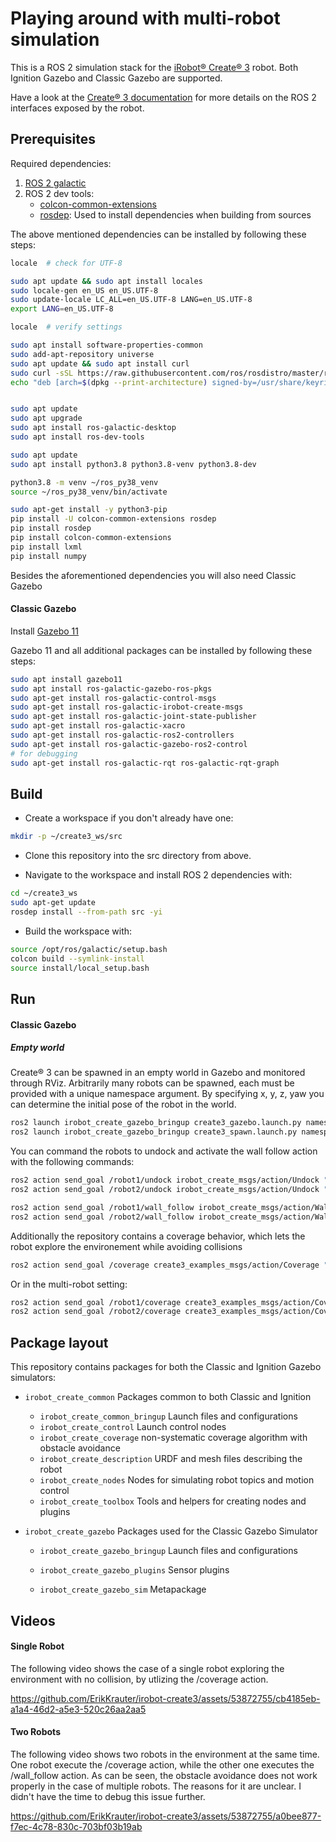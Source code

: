 # Playing around with multi-robot simulation

This is a ROS 2 simulation stack for the [iRobot® Create® 3](https://edu.irobot.com/create3) robot.
Both Ignition Gazebo and Classic Gazebo are supported.

Have a look at the [Create® 3 documentation](https://iroboteducation.github.io/create3_docs/) for more details on the ROS 2 interfaces exposed by the robot.

## Prerequisites

Required dependencies:

1. [ROS 2 galactic](https://docs.ros.org/en/galactic/Installation/Ubuntu-Install-Debians.html)
2. ROS 2 dev tools:
    - [colcon-common-extensions](https://pypi.org/project/colcon-common-extensions/)
    - [rosdep](https://pypi.org/project/rosdep/): Used to install dependencies when building from sources

The above mentioned dependencies can be installed by following these steps:
```bash
locale  # check for UTF-8

sudo apt update && sudo apt install locales
sudo locale-gen en_US en_US.UTF-8
sudo update-locale LC_ALL=en_US.UTF-8 LANG=en_US.UTF-8
export LANG=en_US.UTF-8

locale  # verify settings

sudo apt install software-properties-common
sudo add-apt-repository universe
sudo apt update && sudo apt install curl
sudo curl -sSL https://raw.githubusercontent.com/ros/rosdistro/master/ros.key -o /usr/share/keyrings/ros-archive-keyring.gpg
echo "deb [arch=$(dpkg --print-architecture) signed-by=/usr/share/keyrings/ros-archive-keyring.gpg] http://packages.ros.org/ros2/ubuntu $(. /etc/os-release && echo $UBUNTU_CODENAME) main" | sudo tee /etc/apt/sources.list.d/ros2.list > /dev/null


sudo apt update
sudo apt upgrade
sudo apt install ros-galactic-desktop
sudo apt install ros-dev-tools

sudo apt update
sudo apt install python3.8 python3.8-venv python3.8-dev

python3.8 -m venv ~/ros_py38_venv
source ~/ros_py38_venv/bin/activate

sudo apt-get install -y python3-pip
pip install -U colcon-common-extensions rosdep
pip install rosdep
pip install colcon-common-extensions
pip install lxml
pip install numpy

```
Besides the aforementioned dependencies you will also need Classic Gazebo

#### Classic Gazebo

Install [Gazebo 11](http://gazebosim.org/tutorials?tut=install_ubuntu)

Gazebo 11 and all additional packages can be installed by following these steps:
```bash
sudo apt install gazebo11
sudo apt install ros-galactic-gazebo-ros-pkgs
sudo apt-get install ros-galactic-control-msgs
sudo apt-get install ros-galactic-irobot-create-msgs
sudo apt-get install ros-galactic-joint-state-publisher
sudo apt-get install ros-galactic-xacro
sudo apt-get install ros-galactic-ros2-controllers
sudo apt-get install ros-galactic-gazebo-ros2-control
# for debugging
sudo apt-get install ros-galactic-rqt ros-galactic-rqt-graph

```

## Build

- Create a workspace if you don't already have one:

```bash
mkdir -p ~/create3_ws/src
```

- Clone this repository into the src directory from above.

- Navigate to the workspace and install ROS 2 dependencies with:

```bash
cd ~/create3_ws
sudo apt-get update
rosdep install --from-path src -yi
```

- Build the workspace with:

```bash
source /opt/ros/galactic/setup.bash
colcon build --symlink-install
source install/local_setup.bash
```

## Run

#### Classic Gazebo

##### Empty world

Create® 3 can be spawned in an empty world in Gazebo and monitored through RViz. Arbitrarily many robots can be spawned, each must be provided with a unique namespace argument. By specifying x, y, z, yaw you can determine the initial pose of the robot in the world.

```bash
ros2 launch irobot_create_gazebo_bringup create3_gazebo.launch.py namespace:=robot1
ros2 launch irobot_create_gazebo_bringup create3_spawn.launch.py namespace:=robot2 x:=5.0 y:=3
```

You can command the robots to undock and activate the wall follow action with the following commands:

```bash
ros2 action send_goal /robot1/undock irobot_create_msgs/action/Undock "{}"
ros2 action send_goal /robot2/undock irobot_create_msgs/action/Undock "{}"

ros2 action send_goal /robot1/wall_follow irobot_create_msgs/action/WallFollow "{follow_side: 1, max_runtime: {sec: 70, nanosec: 0}}"
ros2 action send_goal /robot2/wall_follow irobot_create_msgs/action/WallFollow "{follow_side: 1, max_runtime: {sec: 70, nanosec: 0}}"
```

Additionally the repository contains a coverage behavior, which lets the robot explore the environement while avoiding collisions

```bash
ros2 action send_goal /coverage create3_examples_msgs/action/Coverage "{explore_duration:{sec: 500, nanosec: 0}, max_runtime:{sec: 1000,nanosec: 0}}"
```

Or in the multi-robot setting:

```bash
ros2 action send_goal /robot1/coverage create3_examples_msgs/action/Coverage "{explore_duration:{sec: 500, nanosec: 0}, max_runtime:{sec: 1000,nanosec: 0}}"
ros2 action send_goal /robot2/coverage create3_examples_msgs/action/Coverage "{explore_duration:{sec: 500, nanosec: 0}, max_runtime:{sec: 1000,nanosec: 0}}"
```

## Package layout

This repository contains packages for both the Classic and Ignition Gazebo simulators:

- `irobot_create_common` Packages common to both Classic and Ignition
    - `irobot_create_common_bringup` Launch files and configurations
    - `irobot_create_control` Launch control nodes
    - `irobot_create_coverage` non-systematic coverage algorithm with obstacle avoidance
    - `irobot_create_description`  URDF and mesh files describing the robot
    - `irobot_create_nodes` Nodes for simulating robot topics and motion control
    - `irobot_create_toolbox` Tools and helpers for creating nodes and plugins

- `irobot_create_gazebo` Packages used for the Classic Gazebo Simulator
    - `irobot_create_gazebo_bringup` Launch files and configurations
    - `irobot_create_gazebo_plugins` Sensor plugins



    - `irobot_create_gazebo_sim`  Metapackage


## Videos

#### Single Robot
The following video shows the case of a single robot exploring the environment with no collision, by utlizing the /coverage action.

https://github.com/ErikKrauter/irobot-create3/assets/53872755/cb4185eb-a1a4-46d2-a5e3-520c26aa2aa5


#### Two Robots
The following video shows two robots in the environment at the same time. One robot execute the /coverage action, while the other one executes the /wall_follow action. 
As can be seen, the obstacle avoidance does not work properly in the case of multiple robots. The reasons for it are unclear. I didn't have the time to debug this issue further.


https://github.com/ErikKrauter/irobot-create3/assets/53872755/a0bee877-f7ec-4c78-830c-703bf03b19ab


